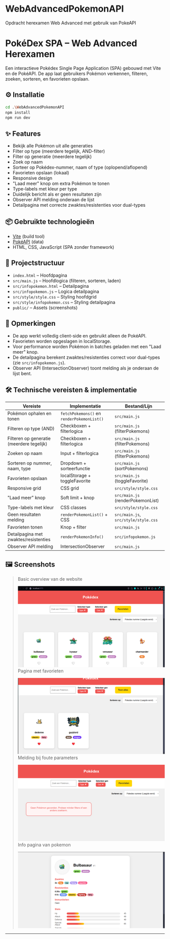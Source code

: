 # WebAdvancedPokemonAPI
Opdracht herexamen Web Advanced met gebruik van PokeAPI

# PokéDex SPA – Web Advanced Herexamen

Een interactieve Pokédex Single Page Application (SPA) gebouwd met Vite en de PokéAPI. De app laat gebruikers Pokémon verkennen, filteren, zoeken, sorteren, en favorieten opslaan.

## ⚙️ Installatie

```bash
cd .\WebAdvancedPokemonAPI
npm install
npm run dev
```

## ✨ Features
- Bekijk alle Pokémon uit alle generaties
- Filter op type (meerdere tegelijk, AND-filter)
- Filter op generatie (meerdere tegelijk)
- Zoek op naam
- Sorteer op Pokédex-nummer, naam of type (oplopend/aflopend)
- Favorieten opslaan (lokaal)
- Responsive design
- "Laad meer" knop om extra Pokémon te tonen
- Type-labels met kleur per type
- Duidelijk bericht als er geen resultaten zijn
- Observer API melding onderaan de lijst
- Detailpagina met correcte zwaktes/resistenties voor dual-types

## 📦 Gebruikte technologieën
- [Vite](https://vitejs.dev/) (build tool)
- [PokéAPI](https://pokeapi.co/) (data)
- HTML, CSS, JavaScript (SPA zonder framework)

## 📁 Projectstructuur
- `index.html` – Hoofdpagina
- `src/main.js` – Hoofdlogica (filteren, sorteren, laden)
- `src/infopokemon.html` – Detailpagina
- `src/infopokemon.js` – Logica detailpagina
- `src/style/style.css` – Styling hoofdgrid
- `src/style/infopokemon.css` – Styling detailpagina
- `public/` – Assets (screenshots)

## 📝 Opmerkingen
- De app werkt volledig client-side en gebruikt alleen de PokéAPI.
- Favorieten worden opgeslagen in localStorage.
- Voor performance worden Pokémon in batches geladen met een "Laad meer" knop.
- De detailpagina berekent zwaktes/resistenties correct voor dual-types (zie `src/infopokemon.js`).
- Observer API (IntersectionObserver) toont melding als je onderaan de lijst bent.

## 🛠️ Technische vereisten & implementatie

| Vereiste | Implementatie | Bestand/Lijn |
|---|---|---|
| Pokémon ophalen en tonen | `fetchPokemons()` en `renderPokemonList()` | `src/main.js` |
| Filteren op type (AND) | Checkboxen + filterlogica | `src/main.js` (filterPokemons) |
| Filteren op generatie (meerdere tegelijk) | Checkboxen + filterlogica | `src/main.js` (filterPokemons) |
| Zoeken op naam | Input + filterlogica | `src/main.js` (filterPokemons) |
| Sorteren op nummer, naam, type | Dropdown + sorteerfunctie | `src/main.js` (sortPokemons) |
| Favorieten opslaan | localStorage + toggleFavorite | `src/main.js` (toggleFavorite) |
| Responsive grid | CSS grid | `src/style/style.css` |
| "Laad meer" knop | Soft limit + knop | `src/main.js` (renderPokemonList) |
| Type-labels met kleur | CSS classes | `src/style/style.css` |
| Geen resultaten melding | `renderPokemonList()` + CSS | `src/main.js`, `src/style/style.css` |
| Favorieten tonen | Knop + filter | `src/main.js` |
| Detailpagina met zwaktes/resistenties | `renderPokemonInfo()` | `src/infopokemon.js` |
| Observer API melding | IntersectionObserver | `src/main.js` |

## 🖼️ Screenshots

> Basic overview van de website
>
> ![Pokédex overzicht](WebAdvancedPokemonAPI/public/screenshot-overview.png)
> Pagina met favorieten
>
> ![Favorieten](WebAdvancedPokemonAPI/public/screenshot-favorites.png)
> Melding bij foute parameters
>
> ![Geen resultaten](WebAdvancedPokemonAPI/public/screenshot-noresults.png)
> Info pagina van pokemon
>
> ![Info pagina](WebAdvancedPokemonAPI/public/screenshot-info-pokemon.png)


---